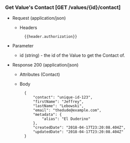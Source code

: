 ### Get Value's Contact [GET /values/{id}/contact]

+ Request (application/json)
    + Headers
    
            {{header.authorization}}

+ Parameter
    + id (string) - the id of the Value to get the Contact of.

+ Response 200 (application/json)
    + Attributes (Contact)

    + Body

            {
                "contact": "unique-id-123",
                "firstName": "Jeffrey",
                "lastName": "Lebowski",
                "email": "thedude@example.com",
                "metadata": {
                    "alias": "El Duderino"
                },
                "createdDate": "2018-04-17T23:20:08.404Z",
                "updatedDate": "2018-04-17T23:20:08.404Z"
            }
